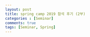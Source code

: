 ```yaml
---
layout: post
title: spring camp 2019 참석 후기 (2부)
categories : [Seminar]
comments: true
tags: [Seminar, Spring]
---
```

